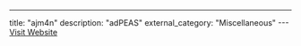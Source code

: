 ---
title: "ajm4n"
description: "adPEAS"
external_category: "Miscellaneous"
---[Visit Website](https://github.com/ajm4n)

